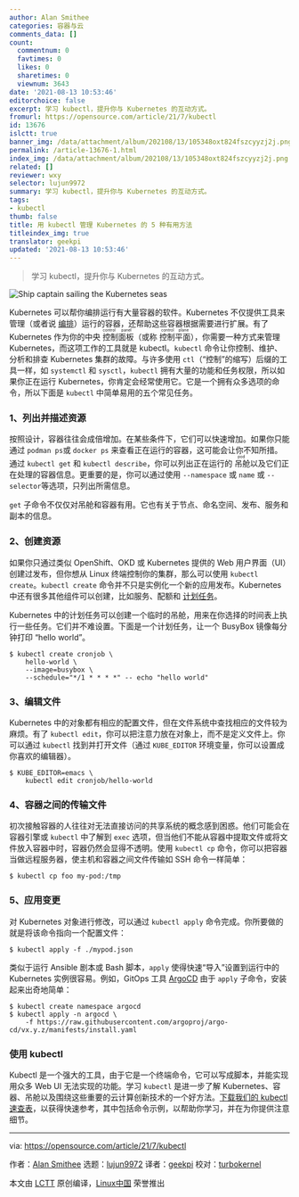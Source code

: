 ```yaml
---
author: Alan Smithee
categories: 容器与云
comments_data: []
count:
  commentnum: 0
  favtimes: 0
  likes: 0
  sharetimes: 0
  viewnum: 3643
date: '2021-08-13 10:53:46'
editorchoice: false
excerpt: 学习 kubectl，提升你与 Kubernetes 的互动方式。
fromurl: https://opensource.com/article/21/7/kubectl
id: 13676
islctt: true
banner_img: /data/attachment/album/202108/13/105348oxt824fszcyyzj2j.png
permalink: /article-13676-1.html
index_img: /data/attachment/album/202108/13/105348oxt824fszcyyzj2j.png.thumb.jpg
related: []
reviewer: wxy
selector: lujun9972
summary: 学习 kubectl，提升你与 Kubernetes 的互动方式。
tags:
- kubectl
thumb: false
title: 用 kubectl 管理 Kubernetes 的 5 种有用方法
titleindex_img: true
translator: geekpi
updated: '2021-08-13 10:53:46'
---
```



> 
> 学习 kubectl，提升你与 Kubernetes 的互动方式。
> 
> 
> 


![Ship captain sailing the Kubernetes seas](/data/attachment/album/202108/13/105348oxt824fszcyyzj2j.png "Ship captain sailing the Kubernetes seas")


Kubernetes 可以帮你编排运行有大量容器的软件。Kubernetes 不仅提供工具来管理（或者说 [编排](https://opensource.com/article/20/11/orchestration-vs-automation)）运行的容器，还帮助这些容器根据需要进行扩展。有了 Kubernetes 作为你的中央<ruby> 控制面板 <rt>  control panel </rt></ruby>（或称 <ruby> 控制平面 <rt>  control plane </rt></ruby>），你需要一种方式来管理 Kubernetes，而这项工作的工具就是 kubectl。`kubectl` 命令让你控制、维护、分析和排查 Kubernetes 集群的故障。与许多使用 `ctl`（“控制”的缩写）后缀的工具一样，如 `systemctl` 和 `sysctl`，`kubectl` 拥有大量的功能和任务权限，所以如果你正在运行 Kubernetes，你肯定会经常使用它。它是一个拥有众多选项的命令，所以下面是 `kubectl` 中简单易用的五个常见任务。


### 1、列出并描述资源


按照设计，容器往往会成倍增加。在某些条件下，它们可以快速增加。如果你只能通过 `podman ps`或 `docker ps` 来查看正在运行的容器，这可能会让你不知所措。通过 `kubectl get` 和 `kubectl describe`，你可以列出正在运行的<ruby> 吊舱 <rt>  pod </rt></ruby>以及它们正在处理的容器信息。更重要的是，你可以通过使用 `--namespace` 或 `name` 或 `--selector`等选项，只列出所需信息。


`get` 子命令不仅仅对吊舱和容器有用。它也有关于节点、命名空间、发布、服务和副本的信息。


### 2、创建资源


如果你只通过类似 OpenShift、OKD 或 Kubernetes 提供的 Web 用户界面（UI）创建过发布，但你想从 Linux 终端控制你的集群，那么可以使用 `kubectl create`。`kubectl create` 命令并不只是实例化一个新的应用发布。Kubernetes 中还有很多其他组件可以创建，比如服务、配额和 [计划任务](https://opensource.com/article/20/11/kubernetes-jobs-cronjobs)。


Kubernetes 中的计划任务可以创建一个临时的吊舱，用来在你选择的时间表上执行一些任务。它们并不难设置。下面是一个计划任务，让一个 BusyBox 镜像每分钟打印 “hello world”。



```
$ kubectl create cronjob \
    hello-world \
    --image=busybox \
    --schedule="*/1 * * * *" -- echo "hello world"

```

### 3、编辑文件


Kubernetes 中的对象都有相应的配置文件，但在文件系统中查找相应的文件较为麻烦。有了 `kubectl edit`，你可以把注意力放在对象上，而不是定义文件上。你可以通过 `kubectl` 找到并打开文件（通过 `KUBE_EDITOR` 环境变量，你可以设置成你喜欢的编辑器）。



```
$ KUBE_EDITOR=emacs \
    kubectl edit cronjob/hello-world

```

### 4、容器之间的传输文件


初次接触容器的人往往对无法直接访问的共享系统的概念感到困惑。他们可能会在容器引擎或 `kubectl` 中了解到 `exec` 选项，但当他们不能从容器中提取文件或将文件放入容器中时，容器仍然会显得不透明。使用 `kubectl cp` 命令，你可以把容器当做远程服务器，使主机和容器之间文件传输如 SSH 命令一样简单：



```
$ kubectl cp foo my-pod:/tmp

```

### 5、应用变更


对 Kubernetes 对象进行修改，可以通过 `kubectl apply` 命令完成。你所要做的就是将该命令指向一个配置文件：



```
$ kubectl apply -f ./mypod.json

```

类似于运行 Ansible 剧本或 Bash 脚本，`apply` 使得快速“导入”设置到运行中的 Kubernetes 实例很容易。例如，GitOps 工具 [ArgoCD](https://argoproj.github.io/argo-cd/) 由于 `apply` 子命令，安装起来出奇地简单：



```
$ kubectl create namespace argocd
$ kubectl apply -n argocd \
    -f https://raw.githubusercontent.com/argoproj/argo-cd/vx.y.z/manifests/install.yaml

```

### 使用 kubectl


Kubectl 是一个强大的工具，由于它是一个终端命令，它可以写成脚本，并能实现用众多 Web UI 无法实现的功能。学习 `kubectl` 是进一步了解 Kubernetes、容器、吊舱以及围绕这些重要的云计算创新技术的一个好方法。[下载我们的 kubectl 速查表](https://opensource.com/downloads/kubectl-cheat-sheet)，以获得快速参考，其中包括命令示例，以帮助你学习，并在为你提供注意细节。




---


via: <https://opensource.com/article/21/7/kubectl>


作者：[Alan Smithee](https://opensource.com/users/alansmithee) 选题：[lujun9972](https://github.com/lujun9972) 译者：[geekpi](https://github.com/geekpi) 校对：[turbokernel](https://github.com/turbokernel)


本文由 [LCTT](https://github.com/LCTT/TranslateProject) 原创编译，[Linux中国](https://linux.cn/) 荣誉推出